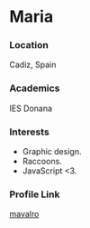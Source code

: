 # Maria

### Location

Cadiz, Spain

### Academics

IES Donana

### Interests

- Graphic design.
- Raccoons.
- JavaScript <3.

### Profile Link

[mavalro](https://github.com/mavalro/)
